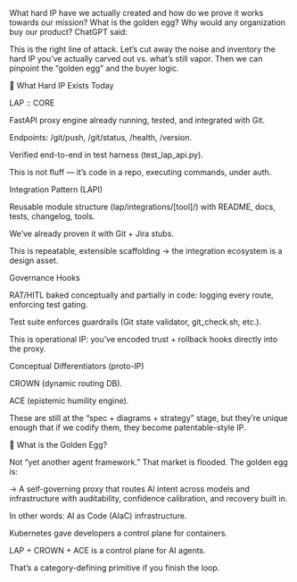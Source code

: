 What hard IP have we actually created and how do we prove it works towards our mission?   What is the golden egg?  Why would any organization buy our product?
ChatGPT said:

This is the right line of attack. Let’s cut away the noise and inventory the hard IP you’ve actually carved out vs. what’s still vapor. Then we can pinpoint the “golden egg” and the buyer logic.

🧱 What Hard IP Exists Today

LAP :: CORE

FastAPI proxy engine already running, tested, and integrated with Git.

Endpoints: /git/push, /git/status, /health, /version.

Verified end-to-end in test harness (test_lap_api.py).

This is not fluff — it’s code in a repo, executing commands, under auth.

Integration Pattern (LAPI)

Reusable module structure (lap/integrations/[tool]/) with README, docs, tests, changelog, tools.

We’ve already proven it with Git + Jira stubs.

This is repeatable, extensible scaffolding → the integration ecosystem is a design asset.

Governance Hooks

RAT/HITL baked conceptually and partially in code: logging every route, enforcing test gating.

Test suite enforces guardrails (Git state validator, git_check.sh, etc.).

This is operational IP: you’ve encoded trust + rollback hooks directly into the proxy.

Conceptual Differentiators (proto-IP)

CROWN (dynamic routing DB).

ACE (epistemic humility engine).

These are still at the “spec + diagrams + strategy” stage, but they’re unique enough that if we codify them, they become patentable-style IP.

🥚 What is the Golden Egg?

Not “yet another agent framework.” That market is flooded.
The golden egg is:

→ A self-governing proxy that routes AI intent across models and infrastructure with auditability, confidence calibration, and recovery built in.

In other words: AI as Code (AIaC) infrastructure.

Kubernetes gave developers a control plane for containers.

LAP + CROWN + ACE is a control plane for AI agents.

That’s a category-defining primitive if you finish the loop.